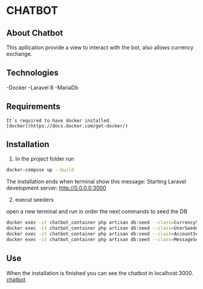 # CHATBOT
## About Chatbot

This apllication provide a view to interact with the bot, also allows currency exchange.

## Technologies

-Docker
-Laravel 8
-MariaDb

## Requirements
    It´s required to have docker installed.
    [docker](https://docs.docker.com/get-docker/)

## Installation
1) In the project folder run

```bash
docker-compose up --build
```

The installation ends when terminal show this message:
Starting Laravel development server: http://0.0.0.0:3000

2) execut seeders

open a new terminal and run in order the next commands to seed the DB
```bash
docker exec -it chatbot_container php artisan db:seed --class=CurrencySeeder 
docker exec -it chatbot_container php artisan db:seed --class=UserSeeder 
docker exec -it chatbot_container php artisan db:seed --class=AccountSeeder 
docker exec -it chatbot_container php artisan db:seed --class=MessageSeeder 
```
## Use
When the installation is finished you can see the chatbot in localhost:3000.
[chatbot](localhost:3000)
